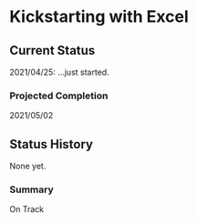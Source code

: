 # Kickstarting with Excel

## Current Status

2021/04/25: ...just started.

### Projected Completion

2021/05/02

## Status History

None yet.

### Summary

On Track
